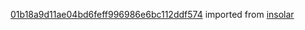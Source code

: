 [01b18a9d11ae04bd6feff996986e6bc112ddf574](https://github.com/insolar/insolar/commit/01b18a9d11ae04bd6feff996986e6bc112ddf574) imported from [insolar](https://github.com/insolar/insolar)
